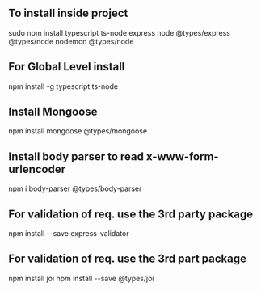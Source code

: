 
## To install inside project

sudo npm install typescript ts-node express node @types/express @types/node nodemon @types/node


## For Global Level install

npm install -g typescript ts-node

## Install Mongoose

npm install mongoose @types/mongoose


## Install body parser to read x-www-form-urlencoder

npm i body-parser @types/body-parser


## For validation of req. use the 3rd party package

npm install --save express-validator


## For validation of req. use the 3rd part package

npm install joi
npm install --save @types/joi




